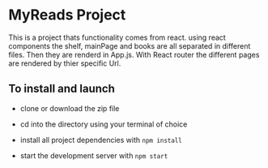 # MyReads Project

This is a project thats functionality comes from react. using react components the shelf, mainPage and books are all separated in different files. Then they are renderd in App.js. With React router the different pages are rendered by thier specific Url.


## To install and launch

* clone or download the zip file 
* cd into the directory using your terminal of choice

* install all project dependencies with `npm install` 
* start the development server with `npm start`




